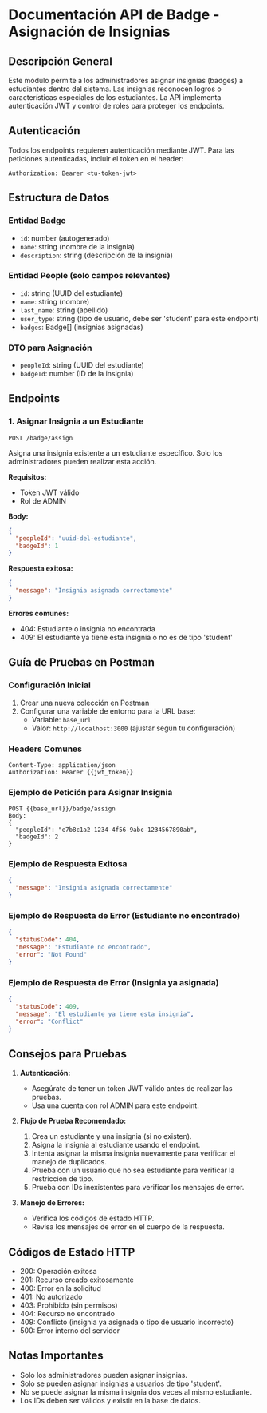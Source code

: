 # Documentación API de Badge - Asignación de Insignias

## Descripción General

Este módulo permite a los administradores asignar insignias (badges) a estudiantes dentro del sistema. Las insignias reconocen logros o características especiales de los estudiantes. La API implementa autenticación JWT y control de roles para proteger los endpoints.

## Autenticación

Todos los endpoints requieren autenticación mediante JWT. Para las peticiones autenticadas, incluir el token en el header:

```
Authorization: Bearer <tu-token-jwt>
```

## Estructura de Datos

### Entidad Badge

- `id`: number (autogenerado)
- `name`: string (nombre de la insignia)
- `description`: string (descripción de la insignia)

### Entidad People (solo campos relevantes)

- `id`: string (UUID del estudiante)
- `name`: string (nombre)
- `last_name`: string (apellido)
- `user_type`: string (tipo de usuario, debe ser 'student' para este endpoint)
- `badges`: Badge[] (insignias asignadas)

### DTO para Asignación

- `peopleId`: string (UUID del estudiante)
- `badgeId`: number (ID de la insignia)

## Endpoints

### 1. Asignar Insignia a un Estudiante

```http
POST /badge/assign
```

Asigna una insignia existente a un estudiante específico. Solo los administradores pueden realizar esta acción.

**Requisitos:**

- Token JWT válido
- Rol de ADMIN

**Body:**

```json
{
  "peopleId": "uuid-del-estudiante",
  "badgeId": 1
}
```

**Respuesta exitosa:**

```json
{
  "message": "Insignia asignada correctamente"
}
```

**Errores comunes:**

- 404: Estudiante o insignia no encontrada
- 409: El estudiante ya tiene esta insignia o no es de tipo 'student'

## Guía de Pruebas en Postman

### Configuración Inicial

1. Crear una nueva colección en Postman
2. Configurar una variable de entorno para la URL base:
   - Variable: `base_url`
   - Valor: `http://localhost:3000` (ajustar según tu configuración)

### Headers Comunes

```
Content-Type: application/json
Authorization: Bearer {{jwt_token}}
```

### Ejemplo de Petición para Asignar Insignia

```http
POST {{base_url}}/badge/assign
Body:
{
  "peopleId": "e7b8c1a2-1234-4f56-9abc-1234567890ab",
  "badgeId": 2
}
```

### Ejemplo de Respuesta Exitosa

```json
{
  "message": "Insignia asignada correctamente"
}
```

### Ejemplo de Respuesta de Error (Estudiante no encontrado)

```json
{
  "statusCode": 404,
  "message": "Estudiante no encontrado",
  "error": "Not Found"
}
```

### Ejemplo de Respuesta de Error (Insignia ya asignada)

```json
{
  "statusCode": 409,
  "message": "El estudiante ya tiene esta insignia",
  "error": "Conflict"
}
```

## Consejos para Pruebas

1. **Autenticación:**

   - Asegúrate de tener un token JWT válido antes de realizar las pruebas.
   - Usa una cuenta con rol ADMIN para este endpoint.

2. **Flujo de Prueba Recomendado:**

   1. Crea un estudiante y una insignia (si no existen).
   2. Asigna la insignia al estudiante usando el endpoint.
   3. Intenta asignar la misma insignia nuevamente para verificar el manejo de duplicados.
   4. Prueba con un usuario que no sea estudiante para verificar la restricción de tipo.
   5. Prueba con IDs inexistentes para verificar los mensajes de error.

3. **Manejo de Errores:**
   - Verifica los códigos de estado HTTP.
   - Revisa los mensajes de error en el cuerpo de la respuesta.

## Códigos de Estado HTTP

- 200: Operación exitosa
- 201: Recurso creado exitosamente
- 400: Error en la solicitud
- 401: No autorizado
- 403: Prohibido (sin permisos)
- 404: Recurso no encontrado
- 409: Conflicto (insignia ya asignada o tipo de usuario incorrecto)
- 500: Error interno del servidor

## Notas Importantes

- Solo los administradores pueden asignar insignias.
- Solo se pueden asignar insignias a usuarios de tipo 'student'.
- No se puede asignar la misma insignia dos veces al mismo estudiante.
- Los IDs deben ser válidos y existir en la base de datos.
